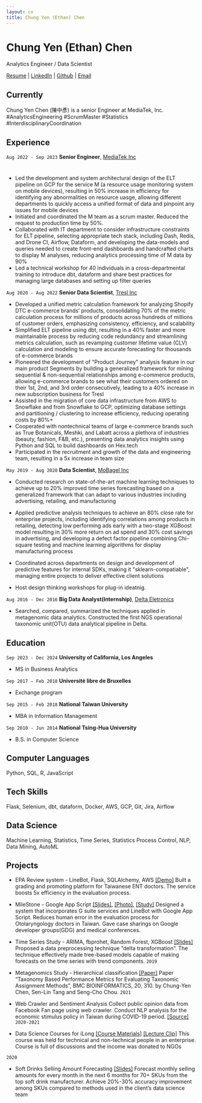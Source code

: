 ```yaml
---
layout: cv
title: Chung Yen (Ethan) Chen
---
```

# Chung Yen (Ethan) Chen
Analytics Engineer / Data Scientist

<div id="webaddress">
    <a href="https://ethancychen-tw.github.io/markdown-cv/">Resume</a> |
    <a href="https://www.linkedin.com/in/ethancychen/">LinkedIn</a> | 
    <a href="https://github.com/ethancychen-tw">Github</a> | 
    <a href="ethan.cychen@gmail.com">Email</a>
</div>


## Currently
Chung Yen Chen (陳中彥) is a senior Engineer at MediaTek, Inc. 
#AnalyticsEngineering #ScrumMaster #Statistics #InterdisciplinaryCoordination

## Experience

`Aug 2022 - Sep 2023`
__Senior Engineer__, [MediaTek Inc](https://i.mediatek.com/)
#
- Led the development and system architectural design of the ELT pipeline on GCP for the service M (a resource usage monitoring system on mobile devices), resulting in 50% increase in efficiency for identifying any abnormalities on resource uasge, allowing different departments to quickly access a unified format of data and pinpoint any issues for mobile devices
- Initiated and coordinated the M team as a scrum master. Reduced the request to production time by 50%.
- Collaborated with IT department to consider infrastructure constraints for ELT pipeline, selecting appropriate tech stack, including Dash, Redis, and Drone CI, Airflow, Dataform, and developing the data-models and queries needed to create front-end dashboards and handcrafted charts to display M analyses, reducing analytics processing time of M data by 90%
- Led a technical workshop for 40 individuals in a cross-departmental training to introduce dbt, dataform and share best practices for managing large databases and setting up filter queries

`Aug 2020 - Aug 2022`
__Senior Data Scientist__, [Tresl Inc](https://www.tresl.co/)

- Developed a unified metric calculation framework for analyzing Shopify DTC e-commerce brands’ products, consolidating 70% of the metric calculation process for millions of products across hundreds of millions of customer orders, emphasizing consistency, efficiency, and scalability
- Simplified ELT pipeline using dbt, resulting in a 40% faster and more maintainable process by reducing code redundancy and streamlining metrics calculation, such as revamping customer lifetime value (CLV) calculation and modeling to ensure accurate forecasting for thousands of e-commerce brands
- Pioneered the development of "Product Journey" analysis feature in our main product Segments by building a generalized framework for mining sequential & non-sequential relationships among e-commerce products, allowing e-commerce brands to see what their customers ordered on their 1st, 2nd, and 3rd order consecutively, leading to a 40% increase in new subscription business for Tresl
- Assisted in the migration of core data infrastructure from AWS to Snowflake and from Snowflake to GCP, optimizing database settings and partitioning / clustering to increase efficiency, reducing operating costs by 80%+
- Cooperated with nontechnical teams of large e-commerce brands such as True Botanicals, Meshki, and Labatt across a plethora of industries (beauty, fashion, F&B, etc.), presenting data analytics insights using Python and SQL to build dashboards on Hex.tech
- Participated in the recruitment and growth of the data and engineering team, resulting in a 5x increase in team size

`May 2019 - Aug 2020`
__Data Scientist__, [MoBagel Inc](https://mobagel.com/)

- Conducted research on state-of-the-art machine learning techniques to achieve up to 20% improved time series forecasting based on a generalized framework that can adapt to various industries including advertising, retailing, and manufacturing
- Applied predictive analysis techniques to achieve an 80% close rate for enterprise projects, including identifying correlations among products in retailing, detecting low performing ads early with a two-stage XGBoost model resulting in 30% more return on ad spend and 30% cost savings in advertising, and developing a defect factor pipeline combining Chi-square testing and machine learning algorithms for display manufacturing process
- Coordinated across departments on design and development of predictive features for internal SDKs, making it "sklearn-compatiable", managing entire projects to deliver effective client solutions

- Host design thinking workshops for plug-in ideatnig. 

`Aug 2016 - Dec 2016`
__Big Data Analyst(Internship)__, [Delta Eletronics](https://www.deltaww.com/en-US/index)
- Searched, compared, summarized the techniques applied in metagenomic data analytics. Constructed the first NGS operational taxonomic unit(OTU) data analytical pipeline in Delta. 

## Education

`Sep 2023 - Dec 2024`
__University of California, Los Angeles__

- MS in Business Analytics

`Sep 2017 – Feb 2018`
__Université libre de Bruxelles__

- Exchange program					 

`Sep 2015 - Feb 2018`
__National Taiwan University__

- MBA in Information Management

`Sep 2010 - Jun 2014`
__National Tsing-Hua University__

- B.S. in Computer Science

## Computer Languages
Python, SQL, R, JavaScript

## Tech Skills
Flask, Selenium, dbt, dataform, Docker, AWS, GCP, Git, Jira, Airflow

## Data Science
Machine Learning, Statistics, Time Series, Statistics Process Control, NLP, Data Mining, AutoML

## Projects

- EPA Review system - LineBot, Flask, SQLAlchemy, AWS [[Demo]](https://www.youtube.com/watch?v=nB1bcGiC-Fg)
Built a grading and promoting platform for Taiwanese ENT doctors. The service boosts 5x efficiency in the evaluation process. 

- MileStone - Google App Script [[Slides]](https://docs.google.com/presentation/d/1YEUjbNgPbPLiWXkv2tDMZdm91YBhpvklIsEJi8EuSbk/edit?usp=sharing), [[Photo]](https://www.facebook.com/GDG.Taoyuan/posts/634692820616262), [[Study]](https://www.airitilibrary.com/Publication/alDetailedMesh?DocID=10196102-202109-202109100001-202109100001-155-163)
Designed a system that incorporates G suite services and LineBot with Google App Script. Reduces human error in the evaluation process for Otolaryngology doctors in Taiwan. Gave case sharings on Google developer groups(GDG) and medical conferences. 

- Time Series Study - ARIMA, fbprohet, Random Forest, XGBoost [[Slides]](https://drive.google.com/file/d/1zoOWbdjLv7xqhk1bVw7-llSBszcZx1u7/view)
Proposed a data preprocessing technique “delta transformation”. The technique effectively made tree-based models capable of making forecasts on the time series with trend components.
`2019`
- Metagenomics Study - Hierarchical classification [[Paper]](https://bmcbioinformatics.biomedcentral.com/articles/10.1186/s12859-019-2896-0)
Paper “Taxonomy Based Performance Metrics for Evaluating Taxonomic Assignment Methods”, BMC BIOINFORMATICS, 20, 310. by Chung-Yen Chen, Sen-Lin Tang and Seng-Cho Chou.
`2021`
- Web Crawler and Sentiment Analysis
Collect public opinion data from Facebook Fan page using web crawler. Conduct NLP analysis for the economic stimulus policy in Taiwan during COVID-19 period. [[Source]](https://github.com/ethancychen-tw/sentiment_analysis)
`2020-2021`
- Data Science Courses for iLong [[Course Materials]](https://github.com/ethancychen-tw/Data_Science_Course_iLong) [[Lecture Clip]](https://youtu.be/Gn62vAyiky0)
This course was held for technical and non-technical people in an enterprise. Course is full of discussions and the income was donated to NGOs

`2020`
- Soft Drinks Selling Amount Forecasting [[Slides]](https://drive.google.com/file/d/1zSSvhwHYQ7KeAv1TpuGK68bM22ribpYv/view)
Forecast monthly selling amounts for every month in the next 6 months for 70+ SKUs from the top soft drink manufacturer.  Achieve 20%-30% accuracy improvement among SKUs compared to methods used in the client’s data science team

<!-- ### Footer

Last updated: May 2013 -->


